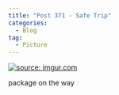 ```yaml
---
title: "Post 371 - Safe Trip"
categories:
  - Blog
tag:
  - Picture
---
```


<a href="https://imgur.com/lnGFIGZ"><img src="https://i.imgur.com/lnGFIGZ.jpg" title="source: imgur.com" /></a>

package on the way

<script src="https://utteranc.es/client.js"
        repo="serendipityinlife/serendipityinlife.github.io"
        issue-term="pathname"
        theme="github-light"
        crossorigin="anonymous"
        async>
</script>

